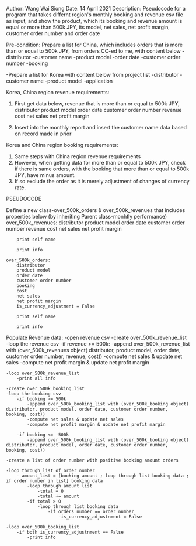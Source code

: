 Author: Wang Wai Siong
Date: 14 April 2021
Description: Pseudocode for a program that takes differnt region's monthly booking and revenue csv file as input,
             and show the product, which its booking and revenue amount is equal or more than 500k JPY,
             its model, net sales, net profit margin, customer order number and order date

Pre-condition:
Prepare a list for China, which includes orders that is more than or equal to 500k JPY, from orders CC-ed to me, with content below
    -distributor
    -customer name
    -product model
    -order date
    -customer order number
    -booking


-Prepare a list for Korea with content below from project list
    -distributor
    -customer name
    -product model
    -application


Korea, China region revenue requirements:
1) First get data below, revenue that is more than or equal to 500k JPY,
    distributor
    product model
    order date
    customer order number
    revenue
    cost
    net sales
    net profit margin

2) Insert into the monthly report and insert the customer name data based on record made in prior

Korea and China region booking requirements:
1) Same steps with China region revenue requirements
2) However, when getting data for more than or equal to 500k JPY,
   check if there is same orders, with the booking that more than or equal to 500k JPY,
   have minus amount.
3) If so exclude the order as it is merely adjustment of changes of currency rate.

PSEUDOCODE

Define a new class-over_500k_orders & over_500k_revenues that includes properties below (by inheriting Parent class-monhtly performance)
    over_500k_revenues: 
        distributor
        product model
        order date
        customer order number
        revenue
        cost
        net sales
        net profit margin

        print self name

        print info

    over_500k_orders:
        distributor
        product model
        order date
        customer order number
        booking
        cost
        net sales
        net profit margin
        is_currency_adjustment = False

        print self name

        print info


Populate Revenue data:
    -open revenue csv
    -create over_500k_revenue_list
    -loop the revenue csv
        -if revenue >= 500k:
            -append over_500k_revenue_list with (over_500k_revenues object( distributor, product model, order date, customer order number, revenue, cost))
            -compute net sales & update net sales
            -compute net profit margin & update net profit margin

    -loop over_500k_revenue_list
        -print all info

    -create over_500k_booking_list
    -loop the booking csv
        -if booking >= 500k 
            -append over_500k_booking_list with (over_500k_booking object( distributor, product model, order date, customer order number, booking, cost))
            -compute net sales & update net sales
            -compute net profit margin & update net profit margin

        -if booking <= -500k 
            -append over_500k_booking_list with (over_500k_booking object( distributor, product model, order date, customer order number, booking, cost))

    -create a list of order number with positive booking amount orders
    
    -loop through list of order number
        - amount_list = [booking amount ; loop through list booking data ; if order number in list] booking data
            -loop through amount list
                -total = 0
                -total += amount
            -if total > 0
                -loop through list booking data
                    -if orders number == order number
                        -is_currency_adjustnment = False
    
    -loop over_500k_booking_list
        -if both is_currency_adjustnment == False
            -print info
    
